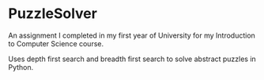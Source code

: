 # PuzzleSolver
An assignment I completed in my first year of University for my Introduction to Computer Science course. 

Uses depth first search and breadth first search to solve abstract puzzles in Python.
